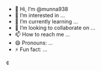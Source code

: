 - 👋 Hi, I’m @munna938
- 👀 I’m interested in ...
- 🌱 I’m currently learning ...
- 💞️ I’m looking to collaborate on ...
- 📫 How to reach me ...
- 😄 Pronouns: ...
- ⚡ Fun fact: ...

¢<!---unlimeted coins 
munna938/munna938 is a ✨ special ✨ repository because its `README.md` (this file) appears on your GitHub profile.
You can click the Prhttps://t.me/metaland_bot/click?startapp=6543209572eview link to take a look at your changes.
--->
